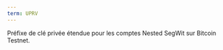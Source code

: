 ```yaml
---
term: UPRV
---
```


Préfixe de clé privée étendue pour les comptes Nested SegWit sur Bitcoin Testnet. 


